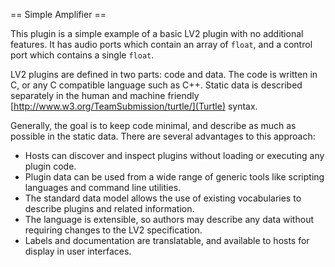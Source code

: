 == Simple Amplifier ==

This plugin is a simple example of a basic LV2 plugin with no additional features.
It has audio ports which contain an array of `float`,
and a control port which contains a single `float`.

LV2 plugins are defined in two parts: code and data.
The code is written in C, or any C compatible language such as C++.
Static data is described separately in the human and machine friendly [http://www.w3.org/TeamSubmission/turtle/](Turtle) syntax.

Generally, the goal is to keep code minimal,
and describe as much as possible in the static data.
There are several advantages to this approach:

 * Hosts can discover and inspect plugins without loading or executing any plugin code.
 * Plugin data can be used from a wide range of generic tools like scripting languages and command line utilities.
 * The standard data model allows the use of existing vocabularies to describe plugins and related information.
 * The language is extensible, so authors may describe any data without requiring changes to the LV2 specification.
 * Labels and documentation are translatable, and available to hosts for display in user interfaces.
